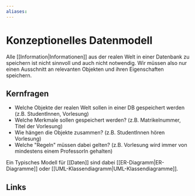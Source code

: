 ```yaml
---
aliases: 
---
```

# Konzeptionelles Datenmodell 
Alle [[Information|Informationen]] aus der realen Welt in einer Datenbank zu speichern ist nicht sinnvoll und auch nicht notwendig. Wir müssen also nur einen Ausschnitt an relevanten Objekten und ihren Eigenschaften speichern.

## Kernfragen
- Welche Objekte 
	der realen Welt sollen in einer DB gespeichert werden (z.B. StudentInnen, Vorlesung)
- Welche Merkmale
	sollen gespeichert werden? (z.B. Matrikelnummer, Titel der Vorlesung)
- Wie hängen die Objekte zusammen? (z.B. StudentInnen hören Vorlesung)
- Welche "Regeln" müssen dabei gelten? (z.B. Vorlesung wird immer von mindestens einem ProfessorIn gehalten)

Ein Typisches Modell für [[Daten]] sind dabei [[ER-Diagramm|ER-Diagramme]] oder [[UML-Klassendiagramm|UML-Klassendiagramme]].
## Links